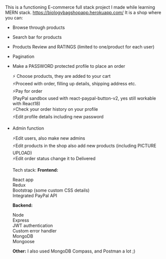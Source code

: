 This is a functioning E-commerce full stack project I made while learning MERN stack.
https://biologybagshopapp.herokuapp.com/
It is a shop where you can:

- Browse through products
- Search bar for products
- Products Review and RATINGS (limited to one/product for each user)
- Pagination
- Make a PASSWORD protected profile to place an order

  <div>⚡ Choose products, they are added to your cart</div>
  <div>⚡Proceed with order, filling up details, shipping address etc.</div>
  <div>⚡Pay for order</div>
  <div>(PayPal sandbox used with react-paypal-button-v2, yes still workable with React18)</div>
  <div>⚡Check your order history on your profile</div>
  <div>⚡Edit profile details including new password</div>

- Admin function

  <div>⚡Edit users, also make new admins</div>
  <div>⚡Edit products in the shop also add new products (including PICTURE UPLOAD)</div>
  <div>⚡Edit order status change it to Delivered</div>

  Tech stack:
  **Frontend:**
  <div>React app</div>
  <div>Redux</div>
  <div>Bootstrap (some custom CSS details)</div>
  <div>Integrated PayPal API</div>

  **Backend:**
  <div>Node</div>
  <div>Express</div>
  <div>JWT authentication</div>
  <div>Custom error handler</div>
  <div>MongoDB</div>
  <div>Mongoose</div>

  **Other:**
  I also used MongoDB Compass, and Postman a lot ;)
